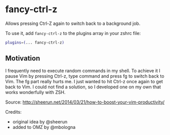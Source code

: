 # fancy-ctrl-z

Allows pressing Ctrl-Z again to switch back to a background job.

To use it, add `fancy-ctrl-z` to the plugins array in your zshrc file:

```zsh
plugins=(... fancy-ctrl-z)
```

## Motivation

I frequently need to execute random commands in my shell. To achieve it I pause
Vim by pressing Ctrl-z, type command and press fg<Enter> to switch back to Vim.
The fg part really hurts me. I just wanted to hit Ctrl-z once again to get back
to Vim. I could not find a solution, so I developed one on my own that
works wonderfully with ZSH.

Source: <http://sheerun.net/2014/03/21/how-to-boost-your-vim-productivity/>

Credits:

- original idea by @sheerun
- added to OMZ by @mbologna
